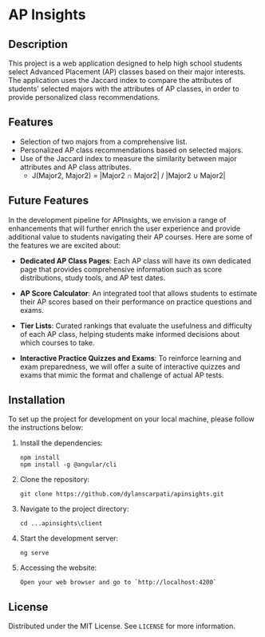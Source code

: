 # AP Insights

## Description

This project is a web application designed to help high school students select Advanced Placement (AP) classes based on their major interests. The application uses the Jaccard index to compare the attributes of students' selected majors with the attributes of AP classes, in order to provide personalized class recommendations.

## Features

- Selection of two majors from a comprehensive list.
- Personalized AP class recommendations based on selected majors.
- Use of the Jaccard index to measure the similarity between major attributes and AP class attributes.
    - J(Major2, Major2) = |Major2 ∩ Major2| / |Major2 ∪ Major2|

## Future Features

In the development pipeline for APInsights, we envision a range of enhancements that will further enrich the user experience and provide additional value to students navigating their AP courses. Here are some of the features we are excited about:

- **Dedicated AP Class Pages**: Each AP class will have its own dedicated page that provides comprehensive information such as score distributions, study tools, and AP test dates.

- **AP Score Calculator**: An integrated tool that allows students to estimate their AP scores based on their performance on practice questions and exams.

- **Tier Lists**: Curated rankings that evaluate the usefulness and difficulty of each AP class, helping students make informed decisions about which courses to take.

- **Interactive Practice Quizzes and Exams**: To reinforce learning and exam preparedness, we will offer a suite of interactive quizzes and exams that mimic the format and challenge of actual AP tests.

## Installation

To set up the project for development on your local machine, please follow the instructions below:

1. Install the dependencies:
   ```
   npm install
   npm install -g @angular/cli
   ```
2. Clone the repository:
   ```
   git clone https://github.com/dylanscarpati/apinsights.git
   ```
2. Navigate to the project directory:
   ```
   cd ...apinsights\client
   ```
4. Start the development server:
   ```
   ng serve
   ```
5. Accessing the website:
   ```
   Open your web browser and go to `http://localhost:4200`
   ```
## License

Distributed under the MIT License. See `LICENSE` for more information.
